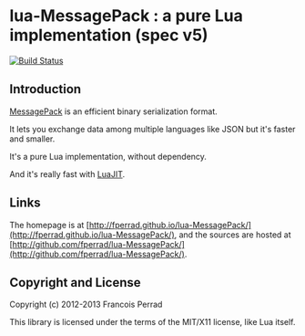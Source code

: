 lua-MessagePack : a pure Lua implementation (spec v5)
=====================================================

[![Build Status](https://travis-ci.org/fperrad/lua-MessagePack.png)](https://travis-ci.org/fperrad/lua-MessagePack)

Introduction
------------

[MessagePack](http://msgpack.org/) is an efficient binary serialization format.

It lets you exchange data among multiple languages like JSON but it's faster and smaller.

It's a pure Lua implementation, without dependency.

And it's really fast with [LuaJIT](http://luajit.org).

Links
-----

The homepage is at [http://fperrad.github.io/lua-MessagePack/](http://fperrad.github.io/lua-MessagePack/),
and the sources are hosted at [http://github.com/fperrad/lua-MessagePack/](http://github.com/fperrad/lua-MessagePack/).

Copyright and License
---------------------

Copyright (c) 2012-2013 Francois Perrad

This library is licensed under the terms of the MIT/X11 license, like Lua itself.

